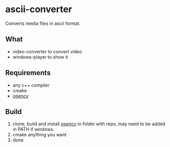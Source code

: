 # ascii-converter

Converts media files in ascii format.

## What

- video-converter to convert video
- windows-player to show it

## Requirements

- any c++ compiler
- cmake
- [opencv](https://github.com/opencv/opencv)

## Build

1. clone, build and install [opencv](https://github.com/opencv/opencv) in folder with repo, may need to be added in PATH if windows.
2. cmake anything you want
3. done
